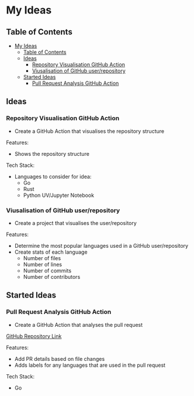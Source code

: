 # My Ideas

## Table of Contents

- [My Ideas](#my-ideas)
  - [Table of Contents](#table-of-contents)
  - [Ideas](#ideas)
    - [Repository Visualisation GitHub Action](#repository-visualisation-github-action)
    - [Viusalisation of GitHub user/repository](#viusalisation-of-github-userrepository)
  - [Started Ideas](#started-ideas)
    - [Pull Request Analysis GitHub Action](#pull-request-analysis-github-action)

## Ideas

### Repository Visualisation GitHub Action

- Create a GitHub Action that visualises the repository structure

Features:

- Shows the repository structure

Tech Stack:

- Languages to consider for idea:
  - Go
  - Rust
  - Python UV/Jupyter Notebook

### Viusalisation of GitHub user/repository

- Create a project that visualises the user/repository

Features:

- Determine the most popular languages used in a GitHub user/repository
- Create stats of each language
  - Number of files
  - Number of lines
  - Number of commits
  - Number of contributors

## Started Ideas

### Pull Request Analysis GitHub Action

- Create a GitHub Action that analyses the pull request

[GitHub Repository Link](https://github.com/JackPlowman/pr-analyser)

Features:

- Add PR details based on file changes
- Adds labels for any languages that are used in the pull request

Tech Stack:

- Go
